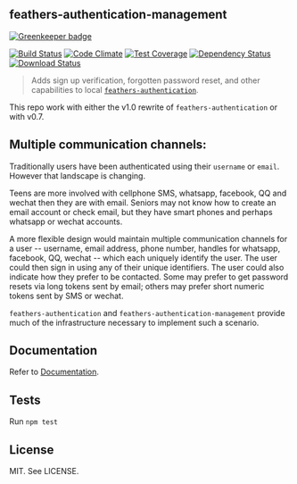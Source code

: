 ## feathers-authentication-management

[![Greenkeeper badge](https://badges.greenkeeper.io/feathersjs/feathers-authentication-management.svg)](https://greenkeeper.io/)

[![Build Status](https://travis-ci.org/feathersjs/feathers-authentication-management.png?branch=master)](https://travis-ci.org/feathersjs/feathers-authentication-management)
[![Code Climate](https://codeclimate.com/github/feathersjs/feathers-authentication-management/badges/gpa.svg)](https://codeclimate.com/github/feathersjs/feathers-authentication-management)
[![Test Coverage](https://codeclimate.com/github/feathersjs/feathers-authentication-management/badges/coverage.svg)](https://codeclimate.com/github/feathersjs/feathers-authentication-management/coverage)
[![Dependency Status](https://img.shields.io/david/feathersjs/feathers-authentication-management.svg?style=flat-square)](https://david-dm.org/feathersjs/feathers-authentication-management)
[![Download Status](https://img.shields.io/npm/dm/feathers-authentication-management.svg?style=flat-square)](https://www.npmjs.com/package/feathers-authentication-management)

> Adds sign up verification, forgotten password reset, and other capabilities to local
[`feathers-authentication`](https://docs.feathersjs.com/v/auk/authentication/management.html).

This repo work with either the v1.0 rewrite of `feathers-authentication` or with v0.7.

## Multiple communication channels:

Traditionally users have been authenticated using their `username` or `email`.
However that landscape is changing.

Teens are more involved with cellphone SMS, whatsapp, facebook, QQ and wechat then they are with email.
Seniors may not know how to create an email account or check email, but they have smart phones
and perhaps whatsapp or wechat accounts.

A more flexible design would maintain multiple communication channels for a user
-- username, email address, phone number, handles for whatsapp, facebook, QQ, wechat --
which each uniquely identify the user.
The user could then sign in using any of their unique identifiers.
The user could also indicate how they prefer to be contacted.
Some may prefer to get password resets via long tokens sent by email;
others may prefer short numeric tokens sent by SMS or wechat.

`feathers-authentication` and `feathers-authentication-management`
provide much of the infrastructure necessary to implement such a scenario. 


## Documentation

Refer to [Documentation](./docs.md).

## Tests

Run `npm test`


## License

MIT. See LICENSE.
